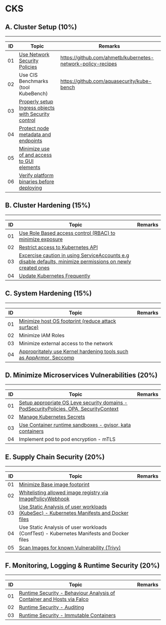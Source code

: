 # CKS

## A. Cluster Setup (10%)
---
| ID | Topic | Remarks |
| ----------- | ----------- | ----------- |
| 01 | [Use Network Security Policies](https://github.com/swarajitroy/CKS/blob/main/cluster_setup/A01_NetworkPolicy.md) |  https://github.com/ahmetb/kubernetes-network-policy-recipes |
| 02 | Use CIS Benchmarks (tool KubeBench) | https://github.com/aquasecurity/kube-bench |
| 03 | [Properly setup Ingress objects with Security control](https://github.com/swarajitroy/CKS/blob/main/cluster_setup/A03_Ingress_Security_Control.md) ||
| 04 | [Protect node metadata and endpoints](https://github.com/swarajitroy/CKS/blob/main/cluster_setup/A04_protect_node_metadata.md)|| 
| 05 | [Minimize use of and access to GUI elements](https://github.com/swarajitroy/CKS/blob/main/cluster_setup/A05_MinimizeGUI.md) ||
| 06 | [Verify platform binaries before deploying](https://github.com/swarajitroy/CKS/blob/main/cluster_setup/A06_VerifyPlatformBinaries.md) ||

## B. Cluster Hardening (15%)
---
| ID | Topic | Remarks |
| ----------- | ----------- | ----------- |
| 01 | [Use Role Based access control (RBAC) to minimize exposure](https://github.com/swarajitroy/CKS/blob/main/cluster_hardening/A01_RBAC.md) |   |
| 02 | [Restrict access to Kubernetes API](https://github.com/swarajitroy/CKS/blob/main/cluster_hardening/A02_RestrictAPIAccess.md) | |
| 03 | [Excercise caution in using ServiceAccounts e.g disable defaults, minimize permissions on newly created ones](https://github.com/swarajitroy/CKS/blob/main/cluster_hardening/A03_ServiceAccountDefaults.md) | |
| 04 | [Update Kubernetes Frequently](https://github.com/swarajitroy/CKS/blob/main/cluster_hardening/A04_UpgradeK8s.md) | |

## C. System Hardening (15%)
---
| ID | Topic | Remarks |
| ----------- | ----------- | ----------- |
| 01 | [Minimize host OS footprint (reduce attack surface)](https://github.com/swarajitroy/CKS/blob/main/system_hardening/A01_ReduceAttackSurface.md)  | |
| 02 | Minimize IAM Roles |   |
| 03 | Minimize external access to the network |   |
| 04 | [Appropritately use Kernel hardening tools such as AppArmor, Seccomp](https://github.com/swarajitroy/CKS/blob/main/system_hardening/A04_Kernel_Hardening_Seccomp_AppArmour.md) |   |

## D. Minimize Microservices Vulnerabilities (20%)
---
| ID | Topic | Remarks |
| ----------- | ----------- | ----------- |
| 01 | [Setup appropriate OS Leve security domains - PodSecurityPolicies, OPA, SecurityContext](https://github.com/swarajitroy/CKS/blob/main/minimize_microservice_vulnerability/A01_SC_PSP_OPA.md) |   |
| 02 | [Manage Kubernetes Secrets](https://github.com/swarajitroy/CKS/blob/main/minimize_microservice_vulnerability/A02_ManageSecrets.md) |   |
| 03 | [Use Container runtime sandboxes - gvisor, kata containers](https://github.com/swarajitroy/CKS/blob/main/minimize_microservice_vulnerability/A03_1_GVisor.md) |   |
| 04 | Implement pod to pod encryption - mTLS |   |

## E. Supply Chain Security (20%)
---
| ID | Topic | Remarks |
| ----------- | ----------- | ----------- |
| 01 | [Minimize Base image footprint](https://github.com/swarajitroy/CKS/blob/main/supply_chain_security/A01_reduce_base_image_footprint.md) |   |
| 02 | [Whitelisting allowed image registry via ImagePolicyWebhook](https://github.com/swarajitroy/CKS/blob/main/supply_chain_security/A02_Whitelisting_Image_Registries.md)|   |
| 03 | [Use Static Analysis of user workloads (KubeSec) - Kubernetes Manifests and Docker files](https://github.com/swarajitroy/CKS/blob/main/supply_chain_security/A04_StaticAnalysis_Kubesec.md) |   |
| 04 | Use Static Analysis of user workloads (ConfTest) - Kubernetes Manifests and Docker files |   |
| 05 | [Scan Images for known Vulnerability (Trivy)](https://github.com/swarajitroy/CKS/blob/main/supply_chain_security/A05_ImageVulnerabilityScan_Trivy.md) |   |

## F. Monitoring, Logging & Runtime Security  (20%)
---
| ID | Topic | Remarks |
| ----------- | ----------- | ----------- |
| 01 | [Runtime Security - Behaviour Analysis of Container and Hosts via Falco](https://github.com/swarajitroy/CKS/blob/main/monitoring_logging_runtime_security/A01_Falco.md) |   |
| 02 | [Runtime Security - Auditing](https://github.com/swarajitroy/CKS/blob/main/monitoring_logging_runtime_security/A02_Audit_Logging.md) ||
| 03 | [Runtime Security - Immutable Containers](https://github.com/swarajitroy/CKS/blob/main/monitoring_logging_runtime_security/A03_ImmutableContainer.md) ||


